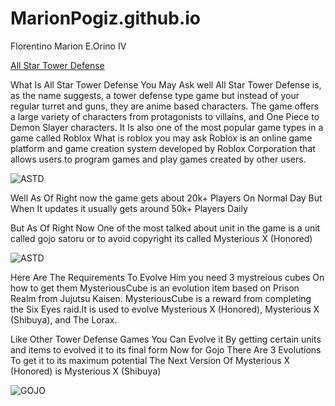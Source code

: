 # MarionPogiz.github.io
Florentino Marion E.Orino IV

[All Star Tower Defense](https://pbs.twimg.com/media/Ft3wsmdaUAALYrx.jpg)

What Is All Star Tower Defense You May Ask well All Star Tower Defense is, as the name suggests, a tower defense type game but instead of your regular turret and guns, they are anime based characters. The game offers a large variety of characters from protagonists to villains, and One Piece to Demon Slayer characters. It Is also one of the most popular game types in a game called Roblox What is roblox you may ask Roblox is an online game platform and game creation system developed by Roblox Corporation that allows users to program games and play games created by other users.


![ASTD](https://static.wikia.nocookie.net/allstartd/images/9/90/ASTDThumb2.png/revision/latest/scale-to-width-down/670?cb=20231010223741)

Well As Of Right now the game gets about 20k+ Players On Normal Day But When It updates it usually gets around 50k+ Players Daily

But As Of Right Now One of the most talked about unit in the game is a unit called gojo satoru or to avoid copyright its called Mysterious X (Honored) 

![ASTD](https://static.wikia.nocookie.net/allstartd/images/1/16/Mysterious_X_%28Honored%29_%28Pose%29.png/revision/latest/scale-to-width-down/350?cb=20231107043838)

Here Are The Requirements To Evolve Him you need 3 mystreious cubes On how to get them MysteriousCube is an evolution item based on Prison Realm from Jujutsu Kaisen. MysteriousCube is a reward from completing the Six Eyes raid.It is used to evolve Mysterious X (Honored), Mysterious X (Shibuya), and The Lorax.



Like Other Tower Defense Games You Can Evolve it By getting certain units and items to evolved it to its final form Now for Gojo There Are 3 Evolutions To get it to its maximum potential 
The Next Version Of Mysterious X (Honored) is Mysterious X (Shibuya) 

![GOJO](https://static.wikia.nocookie.net/allstartd/images/0/01/Mysterious_X_%28Shibuya%29_%28Pose%29.png/revision/latest/scale-to-width-down/350?cb=20231107054132)
